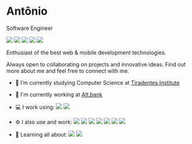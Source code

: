 # Antônio

Software Engineer

<a title="LinkedIn" href="https://www.linkedin.com/in/antonioizaias/"><img src="https://img.shields.io/badge/-antonioizaias-blue?style=flat&logo=linkedin&logoColor=white"></a> <a title="Dev.to" href="https://dev.to/antonioizaias/"><img src="https://img.shields.io/badge/-@antonioizaias-black?style=flat&logo=dev.to&logoColor=white"></a> <a title="Medium" href="https://antonioizaias.medium.com"><img src="https://img.shields.io/badge/-@antonioizaias-black?style=flat&logo=medium"></a> <a title="E-mail" href="mailto:contato@antonioizaias.dev?subject=Olá,%20Antônio!%20"><img src="https://img.shields.io/badge/-contato@antonioizaias.dev-c14438?style=flat&logo=gmail&logoColor=white"></a> <a title="Apple Music" href="https://music.apple.com/profile/antonioizaias/"><img src="https://img.shields.io/badge/-@antonioizaias-grey?style=flat&logo=applemusic&logoColor=white"></a>

Enthusiast of the best web & mobile development technologies.

Always open to collaborating on projects and innovative ideas. Find out more about me and feel free to connect with me.

- 🔭 I’m currently studying Computer Science at <a title="Centro Universitário Tiradentes" href="https://al.unit.br/">Tiradentes Institute</a>

- 🏢 I'm currently working at <a title="Alt.bank" href="https://www.altbank.com.br">Alt.bank</a>

- 💻 I work using: <a title="Dart" href="#"><img src="https://img.shields.io/badge/-Dart-blue?style=flat&logo=dart"></a> <a title="Flutter" href="#"><img src="https://img.shields.io/badge/-Flutter-blue?style=flat&logo=flutter"></a>

- ⚙️ I also use and work: <a title="Postman" href="#"><img src="https://img.shields.io/badge/-Postman-orange?style=flat&logo=postman&logoColor=white"></a> <a title="Git" href="#"><img src="https://img.shields.io/badge/-Git-f05032?style=flat&logo=git&logoColor=white"></a> <a title="Code" href="#"><img src="https://img.shields.io/badge/-Code-blue?style=flat&logo=visual-studio-code"></a> <a title="JetBrains Tools" href="#"><img src="https://img.shields.io/badge/-JetBrains%20Tools-black?style=flat&logo=jetbrains&logoColor=white"></a> <a title="Silicon" href="#"><img src="https://img.shields.io/badge/-Silicon-grey?style=flat&logo=apple&logoColor=white"></a> <a title="Docker" href="#"><img src="https://img.shields.io/badge/-Docker-0162cc?style=flat&logo=docker&logoColor=white"></a> <a title="Figma" href="#"><img src="https://img.shields.io/badge/-Figma-a259ff?style=flat&logo=figma&logoColor=white"></a>

- 🌱 Learning all about: <a title="JavaScript" href="#"><img src="https://img.shields.io/badge/-JavaScript-black?style=flat&logo=javascript"></a> <a title="Python" href="#"><img src="https://img.shields.io/badge/-Python-1e415e?style=flat&logo=python&logoColor=white"></a>